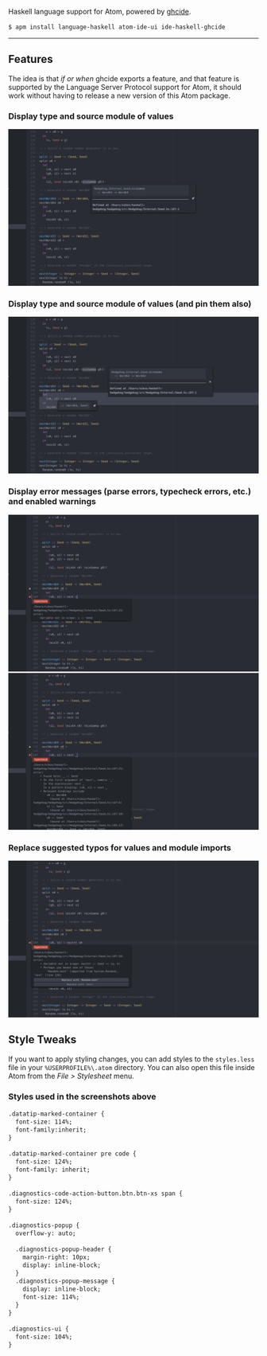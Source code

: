 Haskell language support for Atom, powered by [ghcide](https://github.com/digital-asset/ghcide).

```bash
$ apm install language-haskell atom-ide-ui ide-haskell-ghcide
```

---

## Features

The idea is that *if or when* ghcide exports a feature, and that feature is supported by the Language Server Protocol support for Atom, it should work without having to release a new version of this Atom package.

### Display type and source module of values
![](https://github.com/moodmosaic/ide-haskell-ghcide-media/raw/master/57d79670-20ef-11ea-978f-2e728ce88125.png)

### Display type and source module of values (and pin them also)
![](https://github.com/moodmosaic/ide-haskell-ghcide-media/raw/master/57d79671-20ef-11ea-978f-2e728ce88125.png)

### Display error messages (parse errors, typecheck errors, etc.) and enabled warnings
![](https://github.com/moodmosaic/ide-haskell-ghcide-media/raw/master/57d79672-20ef-11ea-978f-2e728ce88125.png)
![](https://github.com/moodmosaic/ide-haskell-ghcide-media/raw/master/57d79673-20ef-11ea-978f-2e728ce88125.png)

### Replace suggested typos for values and module imports
![](https://github.com/moodmosaic/ide-haskell-ghcide-media/raw/master/57d79674-20ef-11ea-978f-2e728ce88125.png)

## Style Tweaks

If you want to apply styling changes, you can add styles to the `styles.less` file in your `%USERPROFILE%\.atom` directory. You can also open this file inside Atom from the *File > Stylesheet* menu.

### Styles used in the screenshots above
```less
.datatip-marked-container {
  font-size: 114%;
  font-family:inherit;
}

.datatip-marked-container pre code {
  font-size: 124%;
  font-family: inherit;
}

.diagnostics-code-action-button.btn.btn-xs span {
  font-size: 124%;
}

.diagnostics-popup {
  overflow-y: auto;

  .diagnostics-popup-header {
    margin-right: 10px;
    display: inline-block;
  }
  .diagnostics-popup-message {
    display: inline-block;
    font-size: 114%;
  }
}

.diagnostics-ui {
  font-size: 104%;
}
```
